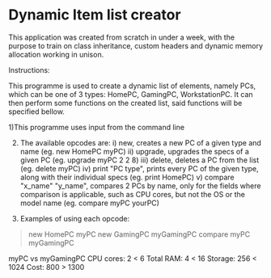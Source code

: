 # Dynamic Item list creator
This application was created from scratch in under a week, with the purpose to train on class inheritance, custom headers and dynamic memory allocation working in unison.


Instructions:

This programme is used to create a dynamic list of elements, namely PCs, which can be one of 3 types: HomePC, GamingPC, WorkstationPC. It can then perform some functions on the created list, said functions will be specified bellow.


1)This programme uses input from the command line

2) The available opcodes are:
    i) new,  creates a new PC of a given type and name (eg. new HomePC myPC)
    ii) upgrade, upgrades the specs of a given PC (eg. upgrade myPC 2 2 8)
    iii) delete, deletes a PC from the list (eg. delete myPC)
    iv) print "PC type", prints every PC of the given type, along with their individual specs (eg. print HomePC)
    v) compare "x_name" "y_name", compares 2 PCs by name, only for the fields where comparison is applicable, such as CPU cores, but not the OS or the model name (eg. compare myPC yourPC)

3) Examples of using each opcode:

> new HomePC myPC
> new GamingPC myGamingPC
> compare myPC myGamingPC

myPC vs myGamingPC
CPU cores: 2 < 6
Total RAM: 4 < 16
Storage: 256 < 1024
Cost: 800 > 1300

